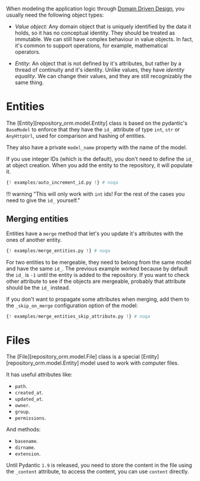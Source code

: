 When modeling the application logic through [Domain Driven
Design](https://lyz-code.github.io/blue-book/architecture/domain_driven_design/),
you usually need the following object types:

* *Value object*: Any domain object that is uniquely identified by the data it
    holds, so it has no conceptual identity. They should be treated as
    immutable. We can still have complex behaviour in value objects.
    In fact, it's common to support operations, for example, mathematical
    operators.

* *Entity*: An object that is not defined by it's attributes, but rather by
    a thread of continuity and it's identity. Unlike values, they have *identity
    equality*. We can change their values, and they are still recognizably the
    same thing.

# Entities

The [Entity][repository_orm.model.Entity] class is based on the
pydantic's `BaseModel` to enforce that they have the `id_` attribute of type
`int`, `str` or `AnyHttpUrl`, used for comparison and hashing of entities.

They also have a private `model_name` property with the name of the model.

If you use integer IDs (which is the default), you don't need to define the
`id_` at object creation. When you add the entity to the repository, it will
populate it.

```python
{! examples/auto_increment_id.py !} # noqa
```

!!! warning "This will only work with `int` ids! For the rest of the cases you
need to give the `id_` yourself."

## Merging entities

Entities have a `merge` method that let's you update it's attributes with
the ones of another entity.

```python
{! examples/merge_entities.py !} # noqa
```

For two entities to be mergeable, they need to belong from the same model and
have the same `id_`. The previous example worked because by default the `id_` is
`-1` until the entity is added to the repository. If you want to check other
attribute to see if the objects are mergeable, probably that attribute should be
the `id_` instead.

If you don't want to propagate some attributes when merging, add them to the
`_skip_on_merge` configuration option of the model:

```python
{! examples/merge_entities_skip_attribute.py !} # noqa
```

# Files

The [File][repository_orm.model.File] class is a special
[Entity][repository_orm.model.Entity] model used to work with computer files.

It has useful attributes like:

* `path`.
* `created_at`.
* `updated_at`.
* `owner`.
* `group`.
* `permissions`.

And methods:

* `basename`.
* `dirname`.
* `extension`.

Until Pydantic `1.9` is released, you need to store the content in the file
using the `_content` attribute, to access the content, you can use `content`
directly.
